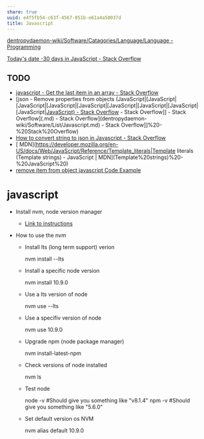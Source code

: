 ```yaml
---
share: true
uuid: e4f5fb54-c63f-4567-851b-e61a4a58037d
title: Javascript
---
```

[dentropydaemon-wiki/Software/Catagories/Language/Language - Programming](/undefined)

[Today's date -30 days in JavaScript - Stack Overflow](https://stackoverflow.com/questions/38276672/todays-date-30-days-in-javascript)

## TODO

* [javascript - Get the last item in an array - Stack Overflow](https://stackoverflow.com/questions/3216013/get-the-last-item-in-an-array)
* [json - Remove properties from objects (JavaScript|[JavaScript|[JavaScript|[JavaScript|[JavaScript|[JavaScript|[JavaScript|[JavaScript|[JavaScript|[JavaScript) - Stack Overflow](/undefined) - Stack Overflow]] - Stack Overflow](.md) - Stack Overflow](dentropydaemon-wiki/Software/List/Javascript.md) - Stack Overflow]]%20-%20Stack%20Overflow)
* [How to convert string to json in Javascript - Stack Overflow](https://stackoverflow.com/questions/64145314/how-to-convert-string-to-json-in-javascript)
* [ MDN](https://developer.mozilla.org/en-US/docs/Web/JavaScript/Reference/Template_literals|Template literals (Template strings) - JavaScript | MDN](Template%20strings)%20-%20JavaScript%20)
* [remove item from object javascript Code Example](https://www.codegrepper.com/code-examples/javascript/remove+item+from+object+javascript)

# javascript

*   Install nvm, node version manager
    
    *   [Link to instructions](https://github.com/creationix/nvm)
*   How to use the nvm
    
    *   Install lts (long term support) verion
    
        nvm install --lts
        
    
    *   Install a specific node version
    
        nvm install 10.9.0
        
    
    *   Use a lts version of node
    
        nvm use --lts
        
    
    *   Use a specifiv version of node
    
        nvm use 10.9.0
        
    
    *   Upgrade npm (node package manager)
    
        nvm install-latest-npm
        
    
    *   Check versions of node installed
    
        nvm ls
        
    
    *   Test node
    
        node -v
        #Should give you something like "v8.1.4"
        npm -v
        #Should give you something like "5.6.0"
        
    
    *   Set default version os NVM
    
        nvm alias default 10.9.0
